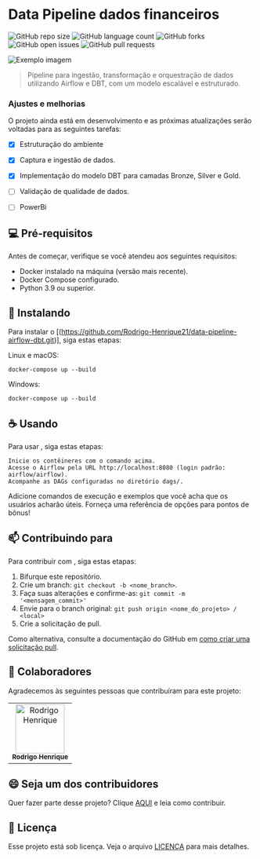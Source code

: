 # Data Pipeline dados financeiros

![GitHub repo size](https://img.shields.io/github/repo-size/Rodrigo-Henrique21/data-pipeline-airflow-dbt?style=for-the-badge)
![GitHub language count](https://img.shields.io/github/languages/count/Rodrigo-Henrique21/data-pipeline-airflow-dbt?style=for-the-badge)
![GitHub forks](https://img.shields.io/github/forks/Rodrigo-Henrique21/data-pipeline-airflow-dbt?style=for-the-badge)
![GitHub open issues](https://img.shields.io/github/issues/Rodrigo-Henrique21/data-pipeline-airflow-dbt?style=for-the-badge)
![GitHub pull requests](https://img.shields.io/github/issues-pr/Rodrigo-Henrique21/data-pipeline-airflow-dbt?style=for-the-badge)

<img src="imagem.png" alt="Exemplo imagem">

> Pipeline para ingestão, transformação e orquestração de dados utilizando Airflow e DBT, com um modelo escalável e estruturado.

### Ajustes e melhorias

O projeto ainda está em desenvolvimento e as próximas atualizações serão voltadas para as seguintes tarefas:

- [x] Estruturação do ambiente
- [x] Captura e ingestão de dados.
- [x] Implementação do modelo DBT para camadas Bronze, Silver e Gold.
- [ ] Validação de qualidade de dados.
- [ ] PowerBi


## 💻 Pré-requisitos

Antes de começar, verifique se você atendeu aos seguintes requisitos:

- Docker instalado na máquina (versão mais recente).
- Docker Compose configurado.
- Python 3.9 ou superior.

## 🚀 Instalando <Data Pipeline>

Para instalar o [(https://github.com/Rodrigo-Henrique21/data-pipeline-airflow-dbt.git)], siga estas etapas:

Linux e macOS:

```
docker-compose up --build
```

Windows:

```
docker-compose up --build
```

## ☕ Usando <Data Pipeline>

Para usar <Data Pipeline>, siga estas etapas:

```
Inicie os contêineres com o comando acima.
Acesse o Airflow pela URL http://localhost:8080 (login padrão: airflow/airflow).
Acompanhe as DAGs configuradas no diretório dags/.
```

Adicione comandos de execução e exemplos que você acha que os usuários acharão úteis. Forneça uma referência de opções para pontos de bônus!

## 📫 Contribuindo para <Data Pipeline>

Para contribuir com <Data Pipeline>, siga estas etapas:

1. Bifurque este repositório.
2. Crie um branch: `git checkout -b <nome_branch>`.
3. Faça suas alterações e confirme-as: `git commit -m '<mensagem_commit>'`
4. Envie para o branch original: `git push origin <nome_do_projeto> / <local>`
5. Crie a solicitação de pull.

Como alternativa, consulte a documentação do GitHub em [como criar uma solicitação pull](https://help.github.com/en/github/collaborating-with-issues-and-pull-requests/creating-a-pull-request).

## 🤝 Colaboradores

Agradecemos às seguintes pessoas que contribuíram para este projeto:

<table>
  <tr>
    <td align="center">
      <a href="https://github.com/Rodrigo-Henrique21" title="Perfil no GitHub">
        <img src="https://avatars.githubusercontent.com/u/137960299?v=4" width="100px;" alt="Rodrigo Henrique"/><br>
        <sub>
          <b>Rodrigo Henrique</b>
        </sub>
      </a>
    </td>
  </tr>
</table>

## 😄 Seja um dos contribuidores

Quer fazer parte desse projeto? Clique [AQUI](CONTRIBUTING.md) e leia como contribuir.

## 📝 Licença

Esse projeto está sob licença. Veja o arquivo [LICENÇA](LICENSE.md) para mais detalhes.

